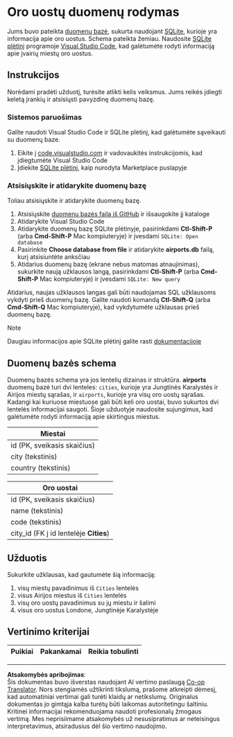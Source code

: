 <!--
CO_OP_TRANSLATOR_METADATA:
{
  "original_hash": "25b37acdfb2452917c1aa2e2ca44317a",
  "translation_date": "2025-10-24T09:59:27+00:00",
  "source_file": "2-Working-With-Data/05-relational-databases/assignment.md",
  "language_code": "lt"
}
-->
# Oro uostų duomenų rodymas

Jums buvo pateikta [duomenų bazė](https://raw.githubusercontent.com/Microsoft/Data-Science-For-Beginners/main/2-Working-With-Data/05-relational-databases/airports.db), sukurta naudojant [SQLite](https://sqlite.org/index.html), kurioje yra informacija apie oro uostus. Schema pateikta žemiau. Naudosite [SQLite plėtinį](https://marketplace.visualstudio.com/items?itemName=alexcvzz.vscode-sqlite&WT.mc_id=academic-77958-bethanycheum) programoje [Visual Studio Code](https://code.visualstudio.com?WT.mc_id=academic-77958-bethanycheum), kad galėtumėte rodyti informaciją apie įvairių miestų oro uostus.

## Instrukcijos

Norėdami pradėti užduotį, turėsite atlikti kelis veiksmus. Jums reikės įdiegti keletą įrankių ir atsisiųsti pavyzdinę duomenų bazę.

### Sistemos paruošimas

Galite naudoti Visual Studio Code ir SQLite plėtinį, kad galėtumėte sąveikauti su duomenų baze.

1. Eikite į [code.visualstudio.com](https://code.visualstudio.com?WT.mc_id=academic-77958-bethanycheum) ir vadovaukitės instrukcijomis, kad įdiegtumėte Visual Studio Code
1. Įdiekite [SQLite plėtinį](https://marketplace.visualstudio.com/items?itemName=alexcvzz.vscode-sqlite&WT.mc_id=academic-77958-bethanycheum), kaip nurodyta Marketplace puslapyje

### Atsisiųskite ir atidarykite duomenų bazę

Toliau atsisiųskite ir atidarykite duomenų bazę.

1. Atsisiųskite [duomenų bazės failą iš GitHub](https://raw.githubusercontent.com/Microsoft/Data-Science-For-Beginners/main/2-Working-With-Data/05-relational-databases/airports.db) ir išsaugokite jį kataloge
1. Atidarykite Visual Studio Code
1. Atidarykite duomenų bazę SQLite plėtinyje, pasirinkdami **Ctl-Shift-P** (arba **Cmd-Shift-P** Mac kompiuteryje) ir įvesdami `SQLite: Open database`
1. Pasirinkite **Choose database from file** ir atidarykite **airports.db** failą, kurį atsisiuntėte anksčiau
1. Atidarius duomenų bazę (ekrane nebus matomas atnaujinimas), sukurkite naują užklausos langą, pasirinkdami **Ctl-Shift-P** (arba **Cmd-Shift-P** Mac kompiuteryje) ir įvesdami `SQLite: New query`

Atidarius, naujas užklausos langas gali būti naudojamas SQL užklausoms vykdyti prieš duomenų bazę. Galite naudoti komandą **Ctl-Shift-Q** (arba **Cmd-Shift-Q** Mac kompiuteryje), kad vykdytumėte užklausas prieš duomenų bazę.

> [!NOTE] 
> Daugiau informacijos apie SQLite plėtinį galite rasti [dokumentacijoje](https://marketplace.visualstudio.com/items?itemName=alexcvzz.vscode-sqlite&WT.mc_id=academic-77958-bethanycheum)

## Duomenų bazės schema

Duomenų bazės schema yra jos lentelių dizainas ir struktūra. **airports** duomenų bazė turi dvi lenteles: `cities`, kurioje yra Jungtinės Karalystės ir Airijos miestų sąrašas, ir `airports`, kurioje yra visų oro uostų sąrašas. Kadangi kai kuriuose miestuose gali būti keli oro uostai, buvo sukurtos dvi lentelės informacijai saugoti. Šioje užduotyje naudosite sujungimus, kad galėtumėte rodyti informaciją apie skirtingus miestus.

| Miestai           |
| ----------------- |
| id (PK, sveikasis skaičius) |
| city (tekstinis)  |
| country (tekstinis) |

| Oro uostai                        |
| --------------------------------- |
| id (PK, sveikasis skaičius)       |
| name (tekstinis)                  |
| code (tekstinis)                  |
| city_id (FK į id lentelėje **Cities**) |

## Užduotis

Sukurkite užklausas, kad gautumėte šią informaciją:

1. visų miestų pavadinimus iš `Cities` lentelės
1. visus Airijos miestus iš `Cities` lentelės
1. visų oro uostų pavadinimus su jų miestu ir šalimi
1. visus oro uostus Londone, Jungtinėje Karalystėje

## Vertinimo kriterijai

| Puikiai | Pakankamai | Reikia tobulinti |
| -------- | ---------- | ---------------- |

---

**Atsakomybės apribojimas**:  
Šis dokumentas buvo išverstas naudojant AI vertimo paslaugą [Co-op Translator](https://github.com/Azure/co-op-translator). Nors stengiamės užtikrinti tikslumą, prašome atkreipti dėmesį, kad automatiniai vertimai gali turėti klaidų ar netikslumų. Originalus dokumentas jo gimtąja kalba turėtų būti laikomas autoritetingu šaltiniu. Kritinei informacijai rekomenduojama naudoti profesionalų žmogaus vertimą. Mes neprisiimame atsakomybės už nesusipratimus ar neteisingus interpretavimus, atsiradusius dėl šio vertimo naudojimo.